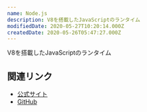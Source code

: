 ```yaml
---
name: Node.js
description: V8を搭載したJavaScriptのランタイム
modifiedDate: 2020-05-27T10:20:14.000Z
createdDate: 2020-05-26T05:47:27.000Z
---
```


V8を搭載したJavaScriptのランタイム

## 関連リンク

- [公式サイト](https://nodejs.org/en/)
- [GitHub](https://github.com/nodejs/node)
